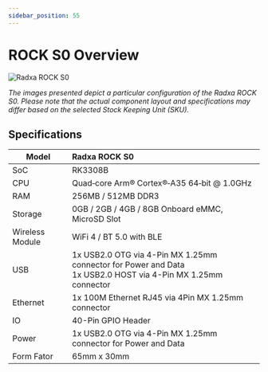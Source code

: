 ```yaml
---
sidebar_position: 55
---
```


# ROCK S0 Overview

![Radxa ROCK S0](/img/rockpi/s0/mark_rock_pi_s0.webp)

_The images presented depict a particular configuration of the Radxa ROCK S0. Please note that the actual component layout and specifications may differ based on the selected Stock Keeping Unit (SKU)._

## Specifications

| Model           | Radxa ROCK S0                                                                                                    |
| --------------- | :--------------------------------------------------------------------------------------------------------------- |
| SoC             | RK3308B                                                                                                          |
| CPU             | Quad‑core Arm® Cortex®‑A35 64‑bit @ 1.0GHz                                                                     |
| RAM             | 256MB / 512MB DDR3                                                                                               |
| Storage         | 0GB / 2GB / 4GB / 8GB Onboard eMMC, MicroSD Slot                                                                 |
| Wireless Module | WiFi 4 / BT 5.0 with BLE                                                                                         |
| USB             | 1x USB2.0 OTG via 4-Pin MX 1.25mm connector for Power and Data <br/>1x USB2.0 HOST via 4-Pin MX 1.25mm connector |
| Ethernet        | 1x 100M Ethernet RJ45 via 4Pin MX 1.25mm connector                                                               |
| IO              | 40-Pin GPIO Header                                                                                               |
| Power           | 1x USB2.0 OTG via 4-Pin MX 1.25mm connector for Power and Data                                                   |
| Form Fator      | 65mm x 30mm                                                                                                      |

